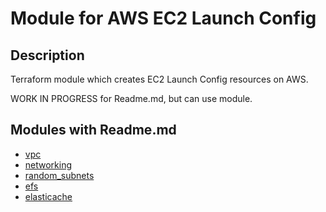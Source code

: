 # Module for AWS EC2 Launch Config

## Description

Terraform module which creates EC2 Launch Config resources on AWS.

WORK IN PROGRESS for Readme.md, but can use module.

## Modules with Readme.md

- [vpc](../vpc)
- [networking](../networking)
- [random_subnets](../random_subnets)
- [efs](../efs)
- [elasticache](../elasticache)

